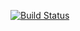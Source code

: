 [![Build Status](https://travis-ci.org/5kumorek/GTestWithTravis.svg?branch=master)](https://travis-ci.org/5kumorek/GTestWithTravis)
